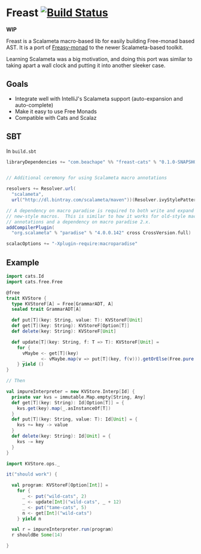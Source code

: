 # Freast [![Build Status](https://travis-ci.org/lloydmeta/freAST.svg?branch=master)](https://travis-ci.org/lloydmeta/freAST)

**WIP**

Freast is a Scalameta macro-based lib for easily building Free-monad based AST. It is a port of [Freasy-monad](https://github.com/Thangiee/Freasy-Monad/) to
the newer Scalameta-based toolkit.

Learning Scalameta was a big motivation, and doing this port was similar to taking apart a wall clock and putting it into
another sleeker case.

## Goals

- Integrate well with IntelliJ's Scalameta support (auto-expansion and auto-complete)
- Make it easy to use Free Monads
- Compatible with Cats and Scalaz

## SBT

In `build.sbt`
```scala
libraryDependencies += "com.beachape" %% "freast-cats" % "0.1.0-SNAPSHOT" // or freast-scalaz if you swing that way


// Additional ceremony for using Scalameta macro annotations

resolvers += Resolver.url(
  "scalameta",
  url("http://dl.bintray.com/scalameta/maven"))(Resolver.ivyStylePatterns)

// A dependency on macro paradise is required to both write and expand
// new-style macros.  This is similar to how it works for old-style macro
// annotations and a dependency on macro paradise 2.x.
addCompilerPlugin(
  "org.scalameta" % "paradise" % "4.0.0.142" cross CrossVersion.full)

scalacOptions += "-Xplugin-require:macroparadise"
```

## Example

```scala
import cats.Id
import cats.free.Free

@free
trait KVStore {
  type KVStoreF[A] = Free[GrammarADT, A]
  sealed trait GrammarADT[A]

  def put[T](key: String, value: T): KVStoreF[Unit]
  def get[T](key: String): KVStoreF[Option[T]]
  def delete(key: String): KVStoreF[Unit]

  def update[T](key: String, f: T => T): KVStoreF[Unit] =
    for {
      vMaybe <- get[T](key)
      _      <- vMaybe.map(v => put[T](key, f(v))).getOrElse(Free.pure(()))
    } yield ()
}

// Then

val impureInterpreter = new KVStore.Interp[Id] {
  private var kvs = immutable.Map.empty[String, Any]
  def get[T](key: String): Id[Option[T]] = {
    kvs.get(key).map(_.asInstanceOf[T])
  }
  def put[T](key: String, value: T): Id[Unit] = {
    kvs += key -> value
  }
  def delete(key: String): Id[Unit] = {
    kvs -= key
  }
}

import KVStore.ops._

it("should work") {

  val program: KVStoreF[Option[Int]] =
    for {
      _ <- put("wild-cats", 2)
      _ <- update[Int]("wild-cats", _ + 12)
      _ <- put("tame-cats", 5)
      n <- get[Int]("wild-cats")
    } yield n

  val r = impureInterpreter.run(program)
  r shouldBe Some(14)

}
```